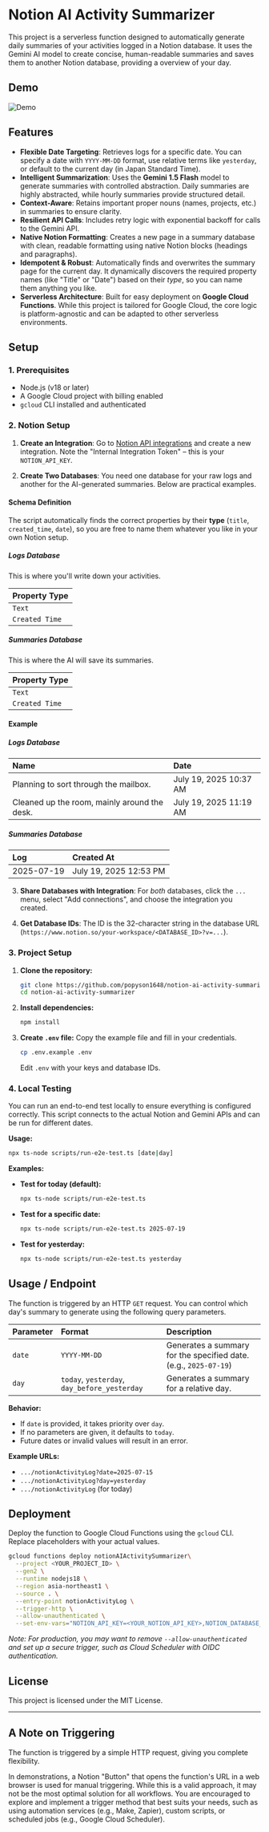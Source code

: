 # Notion AI Activity Summarizer 

This project is a serverless function designed to automatically generate daily summaries of your activities logged in a Notion database. It uses the Gemini AI model to create concise, human-readable summaries and saves them to another Notion database, providing a overview of your day.

## Demo

![Demo](https://raw.githubusercontent.com/popyson1648/notion-ai-activity-summarizer/main/assets/demo.gif)

## Features

- **Flexible Date Targeting**: Retrieves logs for a specific date. You can specify a date with `YYYY-MM-DD` format, use relative terms like `yesterday`, or default to the current day (in Japan Standard Time).
- **Intelligent Summarization**: Uses the **Gemini 1.5 Flash** model to generate summaries with controlled abstraction. Daily summaries are highly abstracted, while hourly summaries provide structured detail.
- **Context-Aware**: Retains important proper nouns (names, projects, etc.) in summaries to ensure clarity.
- **Resilient API Calls**: Includes retry logic with exponential backoff for calls to the Gemini API.
- **Native Notion Formatting**: Creates a new page in a summary database with clean, readable formatting using native Notion blocks (headings and paragraphs).
- **Idempotent & Robust**: Automatically finds and overwrites the summary page for the current day. It dynamically discovers the required property names (like "Title" or "Date") based on their *type*, so you can name them anything you like.
- **Serverless Architecture**: Built for easy deployment on **Google Cloud Functions**. While this project is tailored for Google Cloud, the core logic is platform-agnostic and can be adapted to other serverless environments.

## Setup

### 1. Prerequisites

- Node.js (v18 or later)
- A Google Cloud project with billing enabled
- `gcloud` CLI installed and authenticated

### 2. Notion Setup

1.  **Create an Integration**: Go to [Notion API integrations](https://www.notion.com/help/create-integrations-with-the-notion-api) and create a new integration. Note the "Internal Integration Token" – this is your `NOTION_API_KEY`.

2.  **Create Two Databases**: You need one database for your raw logs and another for the AI-generated summaries. Below are practical examples.

#### Schema Definition

The script automatically finds the correct properties by their **type** (`title`, `created_time`, `date`), so you are free to name them whatever you like in your own Notion setup.

##### Logs Database

This is where you'll write down your activities. 

| Property Type |
| :--- |
| `Text` |
| `Created Time` |

##### Summaries Database

This is where the AI will save its summaries. 

| Property Type |
| :--- |
| `Text` |
| `Created Time` |

#### Example

##### Logs Database

| Name | Date |
| :--- | :--- |
| Planning to sort through the mailbox.  | July 19, 2025 10:37 AM |
| Cleaned up the room, mainly around the desk. | July 19, 2025 11:19 AM |


##### Summaries Database

| Log | Created At |
| :--- | :--- |
| 2025-07-19 | July 19, 2025 12:53 PM | 

3.  **Share Databases with Integration**: For *both* databases, click the `...` menu, select "Add connections", and choose the integration you created.

4.  **Get Database IDs**: The ID is the 32-character string in the database URL (`https://www.notion.so/your-workspace/<DATABASE_ID>?v=...`).

### 3. Project Setup

1.  **Clone the repository:**
    ```bash
    git clone https://github.com/popyson1648/notion-ai-activity-summarizer.git
    cd notion-ai-activity-summarizer
    ```

2.  **Install dependencies:**
    ```bash
    npm install
    ```

3.  **Create `.env` file:**
    Copy the example file and fill in your credentials.
    ```bash
    cp .env.example .env
    ```
    Edit `.env` with your keys and database IDs.

### 4. Local Testing

You can run an end-to-end test locally to ensure everything is configured correctly. This script connects to the actual Notion and Gemini APIs and can be run for different dates.

**Usage:**
```bash
npx ts-node scripts/run-e2e-test.ts [date|day]
```

**Examples:**

- **Test for today (default):**
  ```bash
  npx ts-node scripts/run-e2e-test.ts
  ```

- **Test for a specific date:**
  ```bash
  npx ts-node scripts/run-e2e-test.ts 2025-07-19
  ```

- **Test for yesterday:**
  ```bash
  npx ts-node scripts/run-e2e-test.ts yesterday
  ```

## Usage / Endpoint

The function is triggered by an HTTP `GET` request. You can control which day's summary to generate using the following query parameters.

| Parameter | Format | Description |
| :--- | :--- | :--- |
| `date` | `YYYY-MM-DD` | Generates a summary for the specified date. (e.g., `2025-07-19`) |
| `day` | `today`, `yesterday`, `day_before_yesterday` | Generates a summary for a relative day. |

**Behavior:**
- If `date` is provided, it takes priority over `day`.
- If no parameters are given, it defaults to `today`.
- Future dates or invalid values will result in an error.

**Example URLs:**
- `.../notionActivityLog?date=2025-07-15`
- `.../notionActivityLog?day=yesterday`
- `.../notionActivityLog` (for today)

## Deployment

Deploy the function to Google Cloud Functions using the `gcloud` CLI. Replace placeholders with your actual values.

```bash
gcloud functions deploy notionAIActivitySummarizer\
  --project <YOUR_PROJECT_ID> \
  --gen2 \
  --runtime nodejs18 \
  --region asia-northeast1 \
  --source . \
  --entry-point notionActivityLog \
  --trigger-http \
  --allow-unauthenticated \
  --set-env-vars="NOTION_API_KEY=<YOUR_NOTION_API_KEY>,NOTION_DATABASE_ID=<YOUR_LOG_DATABASE_ID>,SUMMARY_DATABASE_ID=<YOUR_SUMMARY_DATABASE_ID>,GEMINI_API_KEY=<YOUR_GEMINI_API_KEY>"
```
*Note: For production, you may want to remove `--allow-unauthenticated` and set up a secure trigger, such as Cloud Scheduler with OIDC authentication.*

## License

This project is licensed under the MIT License.

---

## A Note on Triggering

The function is triggered by a simple HTTP request, giving you complete flexibility.

In demonstrations, a Notion "Button" that opens the function's URL in a web browser is used for manual triggering. 
While this is a valid approach, it may not be the most optimal solution for all workflows. 
You are encouraged to explore and implement a trigger method that best suits your needs, such as using automation services (e.g., Make, Zapier), custom scripts, or scheduled jobs (e.g., Google Cloud Scheduler).

